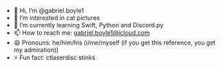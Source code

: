 - 👋 Hi, I’m @gabriel.boyle1
- 👀 I’m interested in cat pictures
- 🌱 I’m currently learning Swift, Python and Discord.py
- 📫 How to reach me: gabriel.boyle1@icloud.com
- 😄 Pronouns: he/him/his (i/me/myself (if you get this reference, you get my admiration))
- ⚡ Fun fact: ctlaserdisc stinks

<!---
AverageGithubGoose/AverageGithubGoose is a ✨ special ✨ repository because its `README.md` (this file) appears on your GitHub profile.
You can click the Preview link to take a look at your changes.
--->
